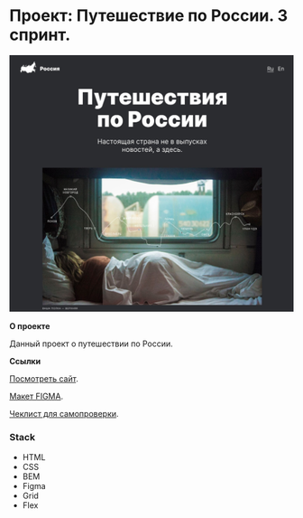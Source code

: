 # Проект: Путешествие по России. 3 спринт.

![Image alt](./images/1280.jpg)

**О проекте**

Данный проект о путешествии по России.

**Ссылки**

[Посмотреть сайт](https://vitka27.github.io/russian-travel/).

[Макет FIGMA](https://www.figma.com/file/5S2WSbEFL6awjVWJ0NWL8Q/Sprint-3_-Russia-_-desktop-mobile?node-id=28503%3A0).

[Чеклист для самопроверки](https://code.s3.yandex.net/web-developer/checklists/new-program/checklist-3/index.html).

### Stack
* HTML
* CSS
* BEM
* Figma
* Grid
* Flex
